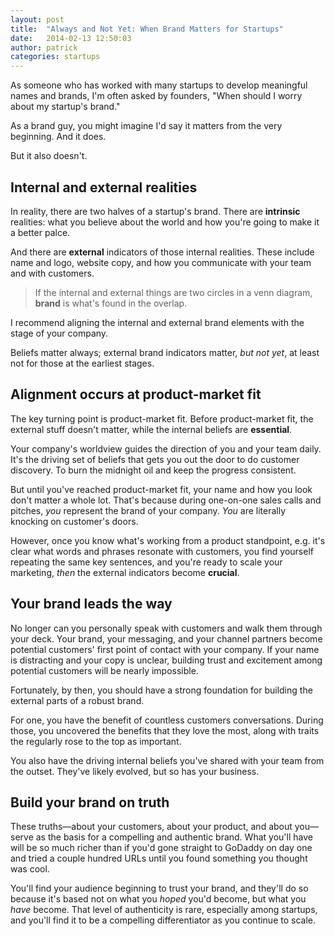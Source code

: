 ```yaml
---
layout: post
title:  "Always and Not Yet: When Brand Matters for Startups"
date:   2014-02-13 12:50:03
author:	patrick
categories: startups 
---
```


As someone who has worked with many startups to develop meaningful names and brands, I'm often asked by founders, "When should I worry about my startup's brand." 

As a brand guy, you might imagine I'd say it matters from the very beginning. And it does. 

But it also doesn't.

<!--more-->

## Internal and external realities

In reality, there are two halves of a startup's brand. There are **intrinsic** realities: what you believe about the world and how you're going to make it a better palce. 

And there are **external** indicators of those internal realities. These include name and logo, website copy, and how you communicate with your team and with customers. 

> If the internal and external things are two circles in a venn diagram, **brand** is what's found in the overlap. 

I recommend aligning the internal and external brand elements with the stage of your company. 

Beliefs matter always; external brand indicators matter, *but not yet*, at least not for those at the earliest stages. 

## Alignment occurs at product-market fit

The key turning point is product-market fit. Before product-market fit, the external stuff doesn't matter, while the internal beliefs are **essential**. 

Your company's worldview guides the direction of you and your team daily. It's the driving set of beliefs that gets you out the door to do customer discovery. To burn the midnight oil and keep the progress consistent. 

But until you've reached product-market fit, your name and how you look don't matter a whole lot. That's because during one-on-one sales calls and pitches, *you* represent the brand of your company. *You* are literally knocking on customer's doors. 

However, once you know what's working from a product standpoint, e.g. it's clear what words and phrases resonate with customers, you find yourself repeating the same key sentences, and you're ready to scale your marketing, *then* the external indicators become **crucial**. 

## Your brand leads the way

No longer can you personally speak with customers and walk them through your deck. Your brand, your messaging, and your channel partners become potential customers' first point of contact with your company. If your name is distracting and your copy is unclear, building trust and excitement among potential customers will be nearly impossible. 

Fortunately, by then, you should have a strong foundation for building the external parts of a robust brand. 

For one, you have the benefit of countless customers conversations. During those, you uncovered the benefits that they love the most, along with traits the regularly rose to the top as important. 

You also have the driving internal beliefs you've shared with your team from the outset. They've likely evolved, but so has your business. 

## Build your brand on truth

These truths—about your customers, about your product, and about you—serve as the basis for a compelling and authentic brand. What you'll have will be so much richer than if you'd gone straight to GoDaddy on day one and tried a couple hundred URLs until you found something you thought was cool.

You'll find your audience beginning to trust your brand, and they'll do so because it's based not on what you *hoped* you'd become, but what you *have* become. That level of authenticity is rare, especially among startups, and you'll find it to be a compelling differentiator as you continue to scale.  